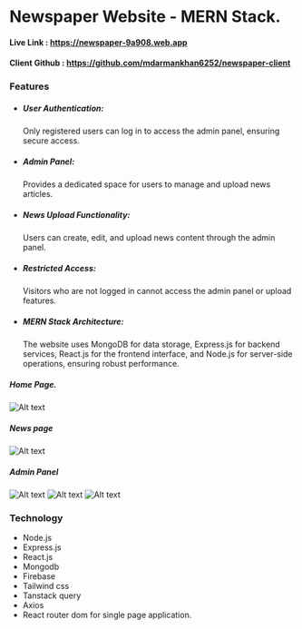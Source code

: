 # Newspaper Website - MERN Stack.
#### Live Link : https://newspaper-9a908.web.app
#### Client Github : https://github.com/mdarmankhan6252/newspaper-client
### Features
- ##### User Authentication:
  Only registered users can log in to access the admin panel, ensuring secure access.
- ##### Admin Panel:
  Provides a dedicated space for users to manage and upload news articles.
- ##### News Upload Functionality:
  Users can create, edit, and upload news content through the admin panel.
- ##### Restricted Access:
  Visitors who are not logged in cannot access the admin panel or upload features.
- ##### MERN Stack Architecture:
  The website uses MongoDB for data storage, Express.js for backend services, React.js for the frontend interface, and Node.js for server-side operations, ensuring robust performance.

##### Home Page.
![Alt text](https://awesomescreenshot.s3.amazonaws.com/image/5907980/51691941-45f4474ef4013a69b036977f1879e0a7.png?X-Amz-Algorithm=AWS4-HMAC-SHA256&X-Amz-Credential=AKIAJSCJQ2NM3XLFPVKA%2F20241121%2Fus-east-1%2Fs3%2Faws4_request&X-Amz-Date=20241121T183238Z&X-Amz-Expires=28800&X-Amz-SignedHeaders=host&X-Amz-Signature=f2cd606748d789ffc21c9557bc108099ed0944efd02b2cd08900c8fd9ec49eef)
##### News page
![Alt text](https://awesomescreenshot.s3.amazonaws.com/image/5907980/51692205-a51e8045a3834dca87cbaa5383b71794.png?X-Amz-Algorithm=AWS4-HMAC-SHA256&X-Amz-Credential=AKIAJSCJQ2NM3XLFPVKA%2F20241121%2Fus-east-1%2Fs3%2Faws4_request&X-Amz-Date=20241121T190255Z&X-Amz-Expires=28800&X-Amz-SignedHeaders=host&X-Amz-Signature=abcf6e51fb24636c1812c539d68b3517e45b2d52d6281dade5ac05c8d17b7c98)
##### Admin Panel
![Alt text](https://awesomescreenshot.s3.amazonaws.com/image/5907980/51692230-6b51345ac2057a3311d0d3003a6fec93.png?X-Amz-Algorithm=AWS4-HMAC-SHA256&X-Amz-Credential=AKIAJSCJQ2NM3XLFPVKA%2F20241121%2Fus-east-1%2Fs3%2Faws4_request&X-Amz-Date=20241121T185159Z&X-Amz-Expires=28800&X-Amz-SignedHeaders=host&X-Amz-Signature=99bdcdb402601dc7415dea070da4c71a70119f7cb195080ee3e8e5f4cd54f9a8)
![Alt text](https://awesomescreenshot.s3.amazonaws.com/image/5907980/51692244-68be0a757a3816ac77888618e905726c.png?X-Amz-Algorithm=AWS4-HMAC-SHA256&X-Amz-Credential=AKIAJSCJQ2NM3XLFPVKA%2F20241121%2Fus-east-1%2Fs3%2Faws4_request&X-Amz-Date=20241121T185255Z&X-Amz-Expires=28800&X-Amz-SignedHeaders=host&X-Amz-Signature=dd73c623ce695bf81fcc3e98e3d3efa628a9ef7065ba11271c7d6e6b4ba1175b)
![Alt text](https://awesomescreenshot.s3.amazonaws.com/image/5907980/51692270-842e2656642d73b4e56e7ccc89e3b26f.png?X-Amz-Algorithm=AWS4-HMAC-SHA256&X-Amz-Credential=AKIAJSCJQ2NM3XLFPVKA%2F20241121%2Fus-east-1%2Fs3%2Faws4_request&X-Amz-Date=20241121T185402Z&X-Amz-Expires=28800&X-Amz-SignedHeaders=host&X-Amz-Signature=1980d3589b6c86070a8efb78f16893abc59c444a608ea3edac8f20a9d594e71b)


### Technology
- Node.js
- Express.js
- React.js
- Mongodb
- Firebase
- Tailwind css
- Tanstack query
- Axios
- React router dom for single page application.
